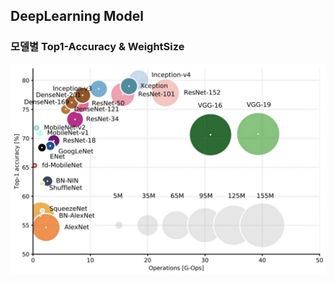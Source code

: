 ## DeepLearning Model

### 모델별 Top1-Accuracy & WeightSize
![Neural_Network_Operations_TOP1accuracy_WeightSize_Comparision](img/Neural_Network_Operations_TOP1accuracy_WeightSize_Comparision.jpeg)